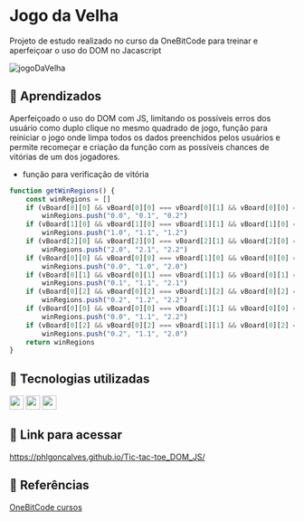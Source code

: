 
# Jogo da Velha

Projeto de estudo realizado no curso da OneBitCode para treinar e aperfeiçoar o uso do DOM no Jacascript

![jogoDaVelha](https://github.com/user-attachments/assets/7777c663-a935-4711-9f8b-31b88cc69d98)






## 📖 Aprendizados

Aperfeiçoado o uso do DOM com JS, limitando os possíveis erros dos usuário como duplo clique no mesmo quadrado de jogo, função para reiniciar o jogo onde limpa todos os dados preenchidos pelos usuários e permite recomeçar e criação da função com as possíveis chances de vitórias de um dos jogadores. 

- função para verificação de vitória
```javascript
function getWinRegions() {
    const winRegions = []
    if (vBoard[0][0] && vBoard[0][0] === vBoard[0][1] && vBoard[0][0] === vBoard[0][2])
        winRegions.push("0.0", "0.1", "0.2")
    if (vBoard[1][0] && vBoard[1][0] === vBoard[1][1] && vBoard[1][0] === vBoard[1][2])
        winRegions.push("1.0", "1.1", "1.2")
    if (vBoard[2][0] && vBoard[2][0] === vBoard[2][1] && vBoard[2][0] === vBoard[2][2])
        winRegions.push("2.0", "2.1", "2.2")
    if (vBoard[0][0] && vBoard[0][0] === vBoard[1][0] && vBoard[0][0] === vBoard[2][0])
        winRegions.push("0.0", "1.0", "2.0")
    if (vBoard[0][1] && vBoard[0][1] === vBoard[1][1] && vBoard[0][1] === vBoard[2][1])
        winRegions.push("0.1", "1.1", "2.1")
    if (vBoard[0][2] && vBoard[0][2] === vBoard[1][2] && vBoard[0][2] === vBoard[2][2])
        winRegions.push("0.2", "1.2", "2.2")
    if (vBoard[0][0] && vBoard[0][0] === vBoard[1][1] && vBoard[0][0] === vBoard[2][2])
        winRegions.push("0.0", "1.1", "2.2")
    if (vBoard[0][2] && vBoard[0][2] === vBoard[1][1] && vBoard[0][2] === vBoard[2][0])
        winRegions.push("0.2", "1.1", "2.0")
    return winRegions
}

```
## 📡 Tecnologias utilizadas

<img src="https://github.com/user-attachments/assets/5bfb3e0f-06a8-46fe-99bf-3a3a9a3ed9d2" width="25px" />  <img src="https://github.com/user-attachments/assets/b530d801-8a35-4b37-9e07-8decf480cacb" width="25px" />  <img src="https://github.com/user-attachments/assets/11388035-3088-45ae-bdb2-ebc672bdc0be" width="25px" />

## 🔎 Link para acessar

https://phlgoncalves.github.io/Tic-tac-toe_DOM_JS/ 

## 📑 Referências

[OneBitCode cursos](https://onebitcode.com/lp/) 



